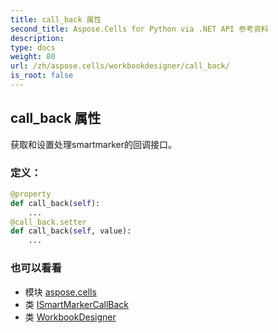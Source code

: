 ```yaml
---
title: call_back 属性
second_title: Aspose.Cells for Python via .NET API 参考资料
description:
type: docs
weight: 80
url: /zh/aspose.cells/workbookdesigner/call_back/
is_root: false
---
```

## call_back 属性

获取和设置处理smartmarker的回调接口。
### 定义：
```python
@property
def call_back(self):
    ...
@call_back.setter
def call_back(self, value):
    ...
```

### 也可以看看
* 模块 [aspose.cells](../../)
* 类 [ISmartMarkerCallBack](/cells/python-net/zh/aspose.cells/ismartmarkercallback)
* 类 [WorkbookDesigner](/cells/python-net/zh/aspose.cells/workbookdesigner)
